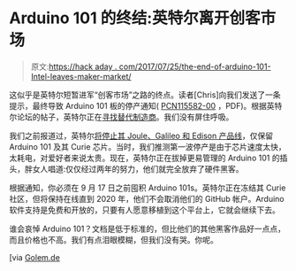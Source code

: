# Arduino 101 的终结:英特尔离开创客市场

> 原文:[https://hack aday . com/2017/07/25/the-end-of-arduino-101-Intel-leaves-maker-market/](https://hackaday.com/2017/07/25/the-end-of-arduino-101-intel-leaves-maker-market/)

这似乎是英特尔短暂进军“创客市场”之路的终点。读者[Chris]向我们发送了一条提示，最终导致 Arduino 101 板的停产通知( [PCN115582-00](https://hackaday.com/wp-content/uploads/2017/07/pcn115582-00.pdf) ，PDF)。根据英特尔论坛的帖子，英特尔正在[寻找替代制造商](https://communities.intel.com/thread/116434)。我们没有屏住呼吸。

我们之前报道过，英特尔[将停止其 Joule、Galileo 和 Edison 产品线](http://hackaday.com/2017/06/19/intel-discontinues-joule-galileo-and-edison-product-lines/)，仅保留 Arduino 101 及其 Curie 芯片。当时，我们推测第一波停产是由于芯片速度太快，太耗电，对爱好者来说太贵。现在，英特尔正在拔掉更易管理的 Arduino 101 的插头，胖女人唱道:仅仅经过两年的努力，他们就完全放弃了硬件黑客。

根据通知，你必须在 9 月 17 日之前囤积 Arduino 101s。英特尔正在冻结其 Curie 社区，但将保持在线直到 2020 年，他们不会取消他们的 GitHub 帐户。Arduino 软件支持是免费和开放的，只要有人愿意移植到这个平台上，它就会继续下去。

谁会哀悼 Arduino 101？文档是低于标准的，但比他们的其他黑客作品好一点点，而且价格也不高。我们有点泪眼模糊，但我们没有哭。你呢。

[via [Golem.de](https://www.golem.de/news/arduino-101-intel-stellt-auch-das-letzte-bastler-board-ein-1707-129057.html)